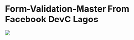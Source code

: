 # Form-Validation-Master From Facebook DevC Lagos

![](http://graphicdesignershub.cf/gallery/image/7Md)
